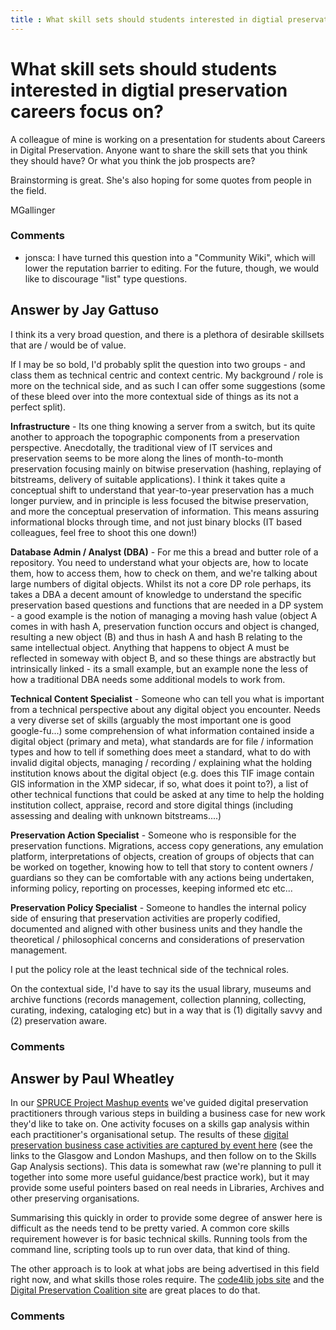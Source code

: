 ```yaml
---
title : What skill sets should students interested in digtial preservation careers focus on?
---
```

What skill sets should students interested in digtial preservation careers focus on?
=====================
A colleague of mine is working on a presentation for students about
Careers in Digital Preservation. Anyone want to share the skill sets
that you think they should have? Or what you think the job prospects
are?

Brainstorming is great. She's also hoping for some quotes from people in
the field.

MGallinger

### Comments ###
* jonsca: I have turned this question into a "Community Wiki", which will lower
the reputation barrier to editing. For the future, though, we would like
to discourage "list" type questions.


Answer by Jay Gattuso
----------------
I think its a very broad question, and there is a plethora of desirable
skillsets that are / would be of value.

If I may be so bold, I'd probably split the question into two groups -
and class them as technical centric and context centric. My background /
role is more on the technical side, and as such I can offer some
suggestions (some of these bleed over into the more contextual side of
things as its not a perfect split).

**Infrastructure** - Its one thing knowing a server from a switch, but
its quite another to approach the topographic components from a
preservation perspective. Anecdotally, the traditional view of IT
services and preservation seems to be more along the lines of
month-to-month preservation focusing mainly on bitwise preservation
(hashing, replaying of bitstreams, delivery of suitable applications). I
think it takes quite a conceptual shift to understand that year-to-year
preservation has a much longer purview, and in principle is less focused
the bitwise preservation, and more the conceptual preservation of
information. This means assuring informational blocks through time, and
not just binary blocks (IT based colleagues, feel free to shoot this one
down!)

**Database Admin / Analyst (DBA)** - For me this a bread and butter role
of a repository. You need to understand what your objects are, how to
locate them, how to access them, how to check on them, and we're talking
about large numbers of digital objects. Whilst its not a core DP role
perhaps, its takes a DBA a decent amount of knowledge to understand the
specific preservation based questions and functions that are needed in a
DP system - a good example is the notion of managing a moving hash value
(object A comes in with hash A, preservation function occurs and object
is changed, resulting a new object (B) and thus in hash A and hash B
relating to the same intellectual object. Anything that happens to
object A must be reflected in someway with object B, and so these things
are abstractly but intrinsically linked - its a small example, but an
example none the less of how a traditional DBA needs some additional
models to work from.

**Technical Content Specialist** - Someone who can tell you what is
important from a technical perspective about any digital object you
encounter. Needs a very diverse set of skills (arguably the most
important one is good google-fu...) some comprehension of what
information contained inside a digital object (primary and meta), what
standards are for file / information types and how to tell if something
does meet a standard, what to do with invalid digital objects, managing
/ recording / explaining what the holding institution knows about the
digital object (e.g. does this TIF image contain GIS information in the
XMP sidecar, if so, what does it point to?), a list of other technical
functions that could be asked at any time to help the holding
institution collect, appraise, record and store digital things
(including assessing and dealing with unknown bitstreams....)

**Preservation Action Specialist** - Someone who is responsible for the
preservation functions. Migrations, access copy generations, any
emulation platform, interpretations of objects, creation of groups of
objects that can be worked on together, knowing how to tell that story
to content owners / guardians so they can be comfortable with any
actions being undertaken, informing policy, reporting on processes,
keeping informed etc etc...

**Preservation Policy Specialist** - Someone to handles the internal
policy side of ensuring that preservation activities are properly
codified, documented and aligned with other business units and they
handle the theoretical / philosophical concerns and considerations of
preservation management.

I put the policy role at the least technical side of the technical
roles.

On the contextual side, I'd have to say its the usual library, museums
and archive functions (records management, collection planning,
collecting, curating, indexing, cataloging etc) but in a way that is (1)
digitally savvy and (2) preservation aware.

### Comments ###

Answer by Paul Wheatley
----------------
In our [SPRUCE Project Mashup
events](http://wiki.opf-labs.org/pages/viewpage.action?pageId=13041673)
we've guided digital preservation practitioners through various steps in
building a business case for new work they'd like to take on. One
activity focuses on a skills gap analysis within each practitioner's
organisational setup. The results of these [digital preservation
business case activities are captured by event
here](http://wiki.opf-labs.org/display/SPR/The+SPRUCE+Business+Case+for+Digital+Preservation)
(see the links to the Glasgow and London Mashups, and then follow on to
the Skills Gap Analysis sections). This data is somewhat raw (we're
planning to pull it together into some more useful guidance/best
practice work), but it may provide some useful pointers based on real
needs in Libraries, Archives and other preserving organisations.

Summarising this quickly in order to provide some degree of answer here
is difficult as the needs tend to be pretty varied. A common core skills
requirement however is for basic technical skills. Running tools from
the command line, scripting tools up to run over data, that kind of
thing.

The other approach is to look at what jobs are being advertised in this
field right now, and what skills those roles require. The [code4lib jobs
site](http://jobs.code4lib.org/) and the [Digital Preservation Coalition
site](http://www.dpconline.org/newsroom/vacancies) are great places to
do that.

### Comments ###

